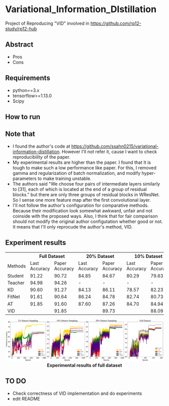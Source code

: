 # Variational_Information_DIstillation
Project of Reproducing "VID" involved in https://github.com/rp12-study/rp12-hub


## Abstract
- Pros
- Cons

## Requirements
* python==3.x
* tensorflow>=1.13.0
* Scipy
## How to run

## Note that
- I found the author's code at https://github.com/ssahn0215/variational-information-distillation. However I'll not refer it, cause I want to check reproducibility of the paper.
- My experimental results are higher than the paper. I found that It is tough to make such a low performance like paper. For this, I removed gamma and regularization of batch normalization, and modify hyper-parameters to make training unstable.
- The authors said "We choose four pairs of intermediate layers similarly to [31], each of which is located at the end of a group of residual blocks." but there are only three groups of residual blocks in WResNet. So I sense one more feature map after the first convolutional layer.
- I'll not follow the author's configuration for comparative methods. Because their modification look somewhat awkward, unfair and not coinside with the proposed ways. Also, I think that for fair comparison should not modify the original author configutation whether good or not. It means that I'll only reprocude the author's method, VID.

## Experiment results
<table>
  <tr>
    <th></th><th colspan="2">Full Dataset</th><th colspan="2">20% Dataset</th><th colspan="2">10% Dataset</th><th colspan="2">2% Dataset</th>
  </tr>
  <tr>
    <td>Methods</td><td>Last Accuracy</td><td>Paper Accuracy</td><td>Last Accuracy</td><td>Paper Accuracy</td><td>Last Accuracy</td><td>Paper Accuracy</td><td>Last Accuracy</td><td>Paper Accuracy</td>
  </tr>
  <tr>
<td>Student</td>
    <td> 91.22</td><td> 90.72</td><td> 84.85</td><td> 84.67</td><td> 80.29</td><td> 79.63</td><td> 58.11</td><td> 58.84</td>
  </tr><tr>
<td>Teacher</td>
    <td> 94.98</td><td> 94.26</td><td>   -  </td><td>   -  </td><td>   -  </td><td>   -  </td><td>   -  </td><td>   -  </td>
  </tr><tr>
<td>KD</td>      
    <td> 90.60</td><td> 91.27</td><td> 84.13</td><td> 86.11</td><td> 78.57</td><td> 82.23</td><td> 59.63</td><td> 64.24</td>
  </tr><tr>
<td>FitNet</td>  
    <td> 91.61</td><td> 90.64</td><td> 86.24</td><td> 84.78</td><td> 82.74</td><td> 80.73</td><td> 56.69</td><td> 68.90</td>
  </tr><tr>
<td>AT</td>      
    <td> 91.85</td><td> 91.60</td><td> 87.60</td><td> 87.26</td><td> 84.70</td><td> 84.94</td><td> 74.57</td><td> 73.40</td>
  </tr><tr>
<td>VID</td>    
    <td>      </td><td> 91.85</td><td>      </td><td> 89.73</td><td>      </td><td> 88.09</td><td>      </td><td> 81.59</td>
  </tr>
</table>
<p align="center">
  <img src="plots.png"><br>
  <b>Experimental results of full dataset</b>  
</p>

## TO DO
- Check correctness of VID implementation and do experiments
- edit README
